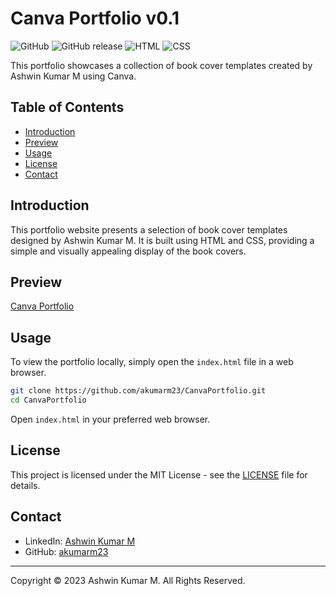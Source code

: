 # Canva Portfolio v0.1

![GitHub](https://img.shields.io/github/license/akumarm23/CanvaPortfolio)
![GitHub release](https://img.shields.io/github/v/release/akumarm23/CanvaPortfolio?label=version)
![HTML](https://img.shields.io/badge/HTML-v5.0-orange)
![CSS](https://img.shields.io/badge/CSS-v3.0-blue)

This portfolio showcases a collection of book cover templates created by Ashwin Kumar M using Canva.

## Table of Contents

- [Introduction](#introduction)
- [Preview](#preview)
- [Usage](#usage)
- [License](#license)
- [Contact](#contact)

## Introduction

This portfolio website presents a selection of book cover templates designed by Ashwin Kumar M. It is built using HTML and CSS, providing a simple and visually appealing display of the book covers.

## Preview

[Canva Portfolio](https://your-portfolio-link.com)

## Usage

To view the portfolio locally, simply open the `index.html` file in a web browser.

```bash
git clone https://github.com/akumarm23/CanvaPortfolio.git
cd CanvaPortfolio
```

Open `index.html` in your preferred web browser.

## License

This project is licensed under the MIT License - see the [LICENSE](LICENSE) file for details.

## Contact

- LinkedIn: [Ashwin Kumar M](https://www.linkedin.com/in/akumarm2023/)
- GitHub: [akumarm23](https://github.com/akumarm23)

---

Copyright © 2023 Ashwin Kumar M. All Rights Reserved.
